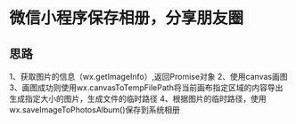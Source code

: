 # 微信小程序保存相册，分享朋友圈
## 思路
1、获取图片的信息（wx.getImageInfo）,返回Promise对象
2、使用canvas画图
3、画图成功则使用wx.canvasToTempFilePath将当前画布指定区域的内容导出生成指定大小的图片，生成文件的临时路径
4、根据图片的临时路径，使用wx.saveImageToPhotosAlbum()保存到系统相册
